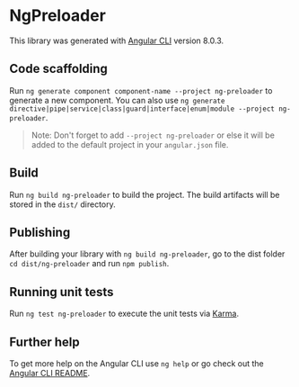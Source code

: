 # NgPreloader

This library was generated with [Angular CLI](https://github.com/angular/angular-cli) version 8.0.3.

## Code scaffolding

Run `ng generate component component-name --project ng-preloader` to generate a new component. You can also use `ng generate directive|pipe|service|class|guard|interface|enum|module --project ng-preloader`.
> Note: Don't forget to add `--project ng-preloader` or else it will be added to the default project in your `angular.json` file. 

## Build

Run `ng build ng-preloader` to build the project. The build artifacts will be stored in the `dist/` directory.

## Publishing

After building your library with `ng build ng-preloader`, go to the dist folder `cd dist/ng-preloader` and run `npm publish`.

## Running unit tests

Run `ng test ng-preloader` to execute the unit tests via [Karma](https://karma-runner.github.io).

## Further help

To get more help on the Angular CLI use `ng help` or go check out the [Angular CLI README](https://github.com/angular/angular-cli/blob/master/README.md).
